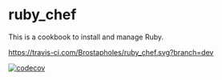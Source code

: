 # ruby_chef

This is a cookbook to install and manage Ruby.

https://travis-ci.com/Brostapholes/ruby_chef.svg?branch=dev

[![codecov](https://codecov.io/gh/Brostapholes/ruby_chef/branch/dev/graph/badge.svg)](https://codecov.io/gh/Brostapholes/ruby_chef)
